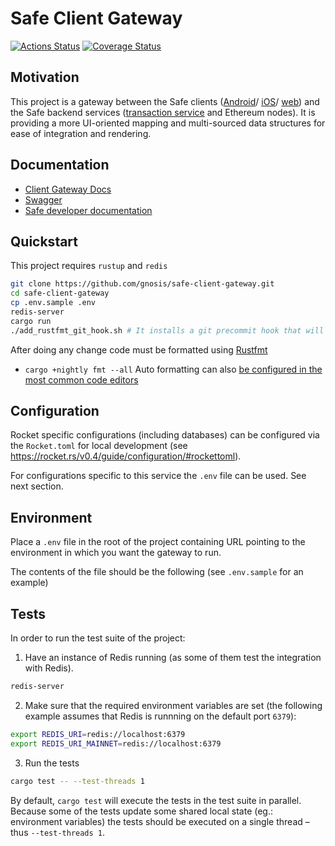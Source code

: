 # Safe Client Gateway
[![Actions Status](https://github.com/gnosis/safe-client-gateway/workflows/safe-client-gateway/badge.svg?branch=main)](https://github.com/gnosis/safe-client-gateway/actions)
[![Coverage Status](https://coveralls.io/repos/github/gnosis/safe-client-gateway/badge.svg)](https://coveralls.io/github/gnosis/safe-client-gateway)

## Motivation

This project is a gateway between the Safe clients
([Android](https://github.com/gnosis/safe-android)/
[iOS](https://github.com/gnosis/safe-ios)/
[web](https://github.com/gnosis/safe-react)) and the Safe backend services
([transaction service](https://github.com/gnosis/safe-transaction-service) and
Ethereum nodes). It is providing a more UI-oriented mapping and multi-sourced
data structures for ease of integration and rendering.

## Documentation

- [Client Gateway Docs](https://safe.global/safe-client-gateway/)
- [Swagger](https://safe-client.safe.global/index.html)
- [Safe developer documentation](https://docs.gnosis-safe.io/)

## Quickstart

This project requires `rustup` and `redis`

```bash
git clone https://github.com/gnosis/safe-client-gateway.git
cd safe-client-gateway
cp .env.sample .env
redis-server
cargo run
./add_rustfmt_git_hook.sh # It installs a git precommit hook that will autoformat the code on every commit
```

After doing any change code must be formatted using
[Rustfmt](https://github.com/rust-lang/rustfmt)

- `cargo +nightly fmt --all` Auto formatting can also
  [be configured in the most common code editors](https://github.com/rust-lang/rustfmt#running-rustfmt-from-your-editor)

## Configuration

Rocket specific configurations (including databases) can be configured via the
`Rocket.toml` for local development (see
https://rocket.rs/v0.4/guide/configuration/#rockettoml).

For configurations specific to this service the `.env` file can be used. See
next section.

## Environment

Place a `.env` file in the root of the project containing URL pointing to the
environment in which you want the gateway to run.

The contents of the file should be the following (see `.env.sample` for an
example)

## Tests

In order to run the test suite of the project:

1. Have an instance of Redis running (as some of them test the integration with
   Redis).

```bash
redis-server
```

2. Make sure that the required environment variables are set (the following
   example assumes that Redis is runnning on the default port `6379`):

```bash
export REDIS_URI=redis://localhost:6379
export REDIS_URI_MAINNET=redis://localhost:6379
```

3. Run the tests

```bash
cargo test -- --test-threads 1
```

By default, `cargo test` will execute the tests in the test suite in parallel.
Because some of the tests update some shared local state (eg.: environment
variables) the tests should be executed on a single thread – thus
`--test-threads 1`.
